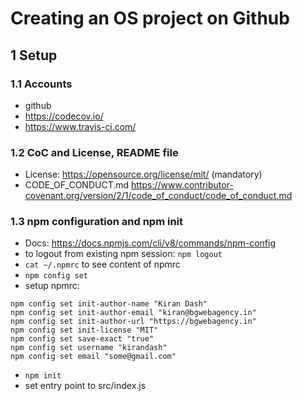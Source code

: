 # Creating an OS project on Github

## 1 Setup

### 1.1 Accounts

- github
- https://codecov.io/
- https://www.travis-ci.com/

### 1.2 CoC and License, README file

- License: https://opensource.org/license/mit/ (mandatory)
- CODE_OF_CONDUCT.md https://www.contributor-covenant.org/version/2/1/code_of_conduct/code_of_conduct.md

### 1.3 npm configuration and npm init

- Docs: https://docs.npmjs.com/cli/v8/commands/npm-config
- to logout from existing npm session: `npm logout`
- `cat ~/.npmrc` to see content of npmrc
- `npm config set`
- setup npmrc:

```
npm config set init-author-name "Kiran Dash"
npm config set init-author-email "kiran@bgwebagency.in"
npm config set init-author-url "https://bgwebagency.in"
npm config set init-license "MIT"
npm config set save-exact "true"
npm config set username "kirandash"
npm config set email "some@gmail.com"
```

- `npm init`
- set entry point to src/index.js
